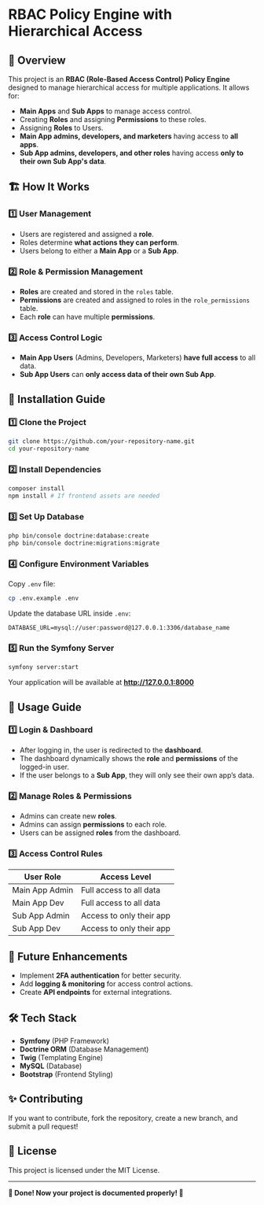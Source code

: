 # RBAC Policy Engine with Hierarchical Access

## 📌 Overview
This project is an **RBAC (Role-Based Access Control) Policy Engine** designed to manage hierarchical access for multiple applications. It allows for:
- **Main Apps** and **Sub Apps** to manage access control.
- Creating **Roles** and assigning **Permissions** to these roles.
- Assigning **Roles** to Users.
- **Main App admins, developers, and marketers** having access to **all apps**.
- **Sub App admins, developers, and other roles** having access **only to their own Sub App's data**.

## 🏗️ How It Works
### 1️⃣ **User Management**
- Users are registered and assigned a **role**.
- Roles determine **what actions they can perform**.
- Users belong to either a **Main App** or a **Sub App**.

### 2️⃣ **Role & Permission Management**
- **Roles** are created and stored in the `roles` table.
- **Permissions** are created and assigned to roles in the `role_permissions` table.
- Each **role** can have multiple **permissions**.

### 3️⃣ **Access Control Logic**
- **Main App Users** (Admins, Developers, Marketers) **have full access** to all data.
- **Sub App Users** can **only access data of their own Sub App**.

## 🚀 Installation Guide
### 1️⃣ **Clone the Project**
```bash
git clone https://github.com/your-repository-name.git
cd your-repository-name
```

### 2️⃣ **Install Dependencies**
```bash
composer install
npm install # If frontend assets are needed
```

### 3️⃣ **Set Up Database**
```bash
php bin/console doctrine:database:create
php bin/console doctrine:migrations:migrate
```

### 4️⃣ **Configure Environment Variables**
Copy `.env` file:
```bash
cp .env.example .env
```
Update the database URL inside `.env`:
```
DATABASE_URL=mysql://user:password@127.0.0.1:3306/database_name
```

### 5️⃣ **Run the Symfony Server**
```bash
symfony server:start
```
Your application will be available at **http://127.0.0.1:8000**

## 🎯 Usage Guide
### 1️⃣ **Login & Dashboard**
- After logging in, the user is redirected to the **dashboard**.
- The dashboard dynamically shows the **role** and **permissions** of the logged-in user.
- If the user belongs to a **Sub App**, they will only see their own app’s data.

### 2️⃣ **Manage Roles & Permissions**
- Admins can create new **roles**.
- Admins can assign **permissions** to each role.
- Users can be assigned **roles** from the dashboard.

### 3️⃣ **Access Control Rules**
| User Role       | Access Level               |
|----------------|---------------------------|
| Main App Admin | Full access to all data   |
| Main App Dev   | Full access to all data   |
| Sub App Admin  | Access to only their app |
| Sub App Dev    | Access to only their app |

## 📌 Future Enhancements
- Implement **2FA authentication** for better security.
- Add **logging & monitoring** for access control actions.
- Create **API endpoints** for external integrations.

## 🛠️ Tech Stack
- **Symfony** (PHP Framework)
- **Doctrine ORM** (Database Management)
- **Twig** (Templating Engine)
- **MySQL** (Database)
- **Bootstrap** (Frontend Styling)

## ✨ Contributing
If you want to contribute, fork the repository, create a new branch, and submit a pull request!

## 📄 License
This project is licensed under the MIT License.

---
**🎉 Done! Now your project is documented properly! 🚀**

